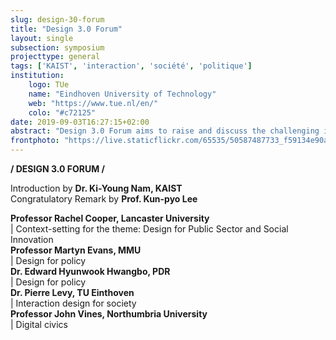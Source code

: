 ```yaml
---
slug: design-30-forum
title: "Design 3.0 Forum"
layout: single
subsection: symposium
projecttype: general
tags: ['KAIST', 'interaction', 'société', 'politique']
institution:
    logo: TUe
    name: "Eindhoven University of Technology"
    web: "https://www.tue.nl/en/"
    colo: "#c72125"
date: 2019-09-03T16:27:15+02:00
abstract: "Design 3.0 Forum aims to raise and discuss the challenging issues in design research, education and practice in this newly emerging paradigm we now face with new forms of end-user products such as intelligent products and services, DIY/fabrication tools, and IoTs. These new forms of products and services change the ways people interact with them and shape their everyday lives."
frontphoto: "https://live.staticflickr.com/65535/50587487733_f59134e90a.jpg"
---
```


**/ DESIGN 3.0 FORUM /**

Introduction by **Dr. Ki-Young Nam, KAIST**  
Congratulatory Remark by **Prof. Kun-pyo Lee**

**Professor Rachel Cooper, Lancaster University**  
| Context-setting for the theme: Design for Public Sector and Social Innovation  
**Professor Martyn Evans, MMU**  
| Design for policy  
**Dr. Edward Hyunwook Hwangbo, PDR**  
| Design for policy  
**Dr. Pierre Levy, TU Einthoven**  
| Interaction design for society  
**Professor John Vines, Northumbria University**  
| Digital civics